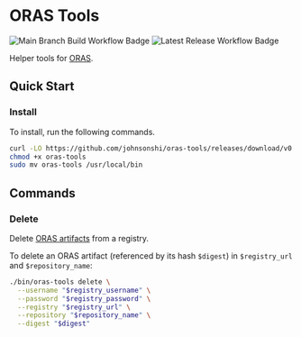 # ORAS Tools

![Main Branch Build Workflow Badge](https://github.com/johnsonshi/oras-tools/actions/workflows/build.yml/badge.svg)
![Latest Release Workflow Badge](https://github.com/johnsonshi/oras-tools/actions/workflows/release.yml/badge.svg)

Helper tools for [ORAS](https://oras.land).

## Quick Start

### Install

To install, run the following commands.

```bash
curl -LO https://github.com/johnsonshi/oras-tools/releases/download/v0.0.1/oras-tools
chmod +x oras-tools
sudo mv oras-tools /usr/local/bin
```

## Commands

### Delete

Delete [ORAS artifacts](https://oras.land/#how-oras-works) from a registry.

To delete an ORAS artifact (referenced by its hash `$digest`) in `$registry_url` and `$repository_name`:

```bash
./bin/oras-tools delete \
  --username "$registry_username" \
  --password "$registry_password" \
  --registry "$registry_url" \
  --repository "$repository_name" \
  --digest "$digest"
```
